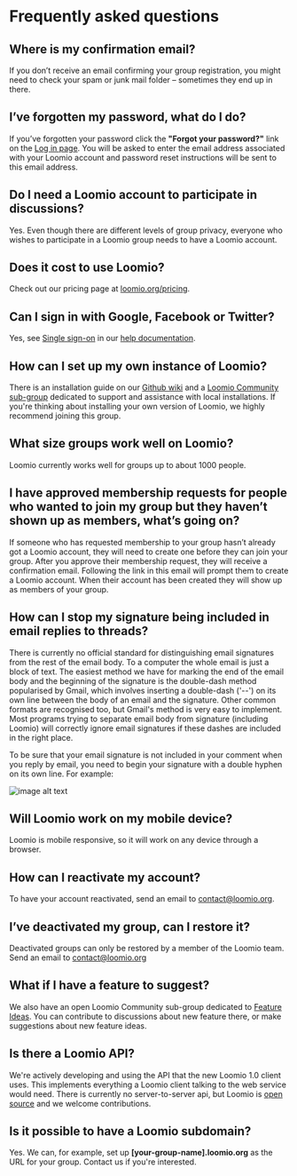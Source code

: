 # Frequently asked questions

## Where is my confirmation email?

If you don’t receive an email confirming your group registration, you might need to check your spam or junk mail folder – sometimes they end up in there.

## I’ve forgotten my password, what do I do?

If you’ve forgotten your password click the **"Forgot your password?"** link on the [Log in page](https://www.loomio.org/users/sign_in). You will be asked to enter the email address associated with your Loomio account and password reset instructions will be sent to this email address.

## Do I need a Loomio account to participate in discussions?

Yes. Even though there are different levels of group privacy, everyone who wishes to participate in a Loomio group needs to have a Loomio account.

## Does it cost to use Loomio?

Check out our pricing page at [loomio.org/pricing](https://www.loomio.org/pricing).

## Can I sign in with Google, Facebook or Twitter?

Yes, see [Single sign-on](https://www.loomio.org/help#single-sign-on) in our [help documentation](https://www.loomio.org/help).

## How can I set up my own instance of Loomio?

There is an installation guide on our [Github wiki](https://github.com/loomio/loomio/wiki) and a [Loomio Community sub-group](https://www.loomio.org/g/C7I2YAPN/loomio-community-installing-loomio) dedicated to support and assistance with local installations. If you're thinking about installing your own version of Loomio, we highly recommend joining this group.

## What size groups work well on Loomio?

Loomio currently works well for groups up to about 1000 people.

## I have approved membership requests for people who wanted to join my group but they haven’t shown up as members, what’s going on?

If someone who has requested membership to your group hasn’t already got a Loomio account, they will need to create one before they can join your group. After you approve their membership request, they will receive a confirmation email. Following the link in this email will prompt them to create a Loomio account. When their account has been created they will show up as members of your group.

## How can I stop my signature being included in email replies to threads?

There is currently no official standard for distinguishing email signatures from the rest of the email body. To a computer the whole email is just a block of text. The easiest method we have for marking the end of the email body and the beginning of the signature is the double-dash method popularised by Gmail, which involves inserting a double-dash ('--') on its own line between the body of an email and the signature. Other common formats are recognised too, but Gmail's method is very easy to implement. Most programs trying to separate email body from signature (including Loomio) will correctly ignore email signatures if these dashes are included in the right place.

To be sure that your email signature is not included in your comment when you reply by email, you need to begin your signature with a double hyphen on its own line. For example:

![image alt text](image_1.png)

## Will Loomio work on my mobile device?

Loomio is mobile responsive, so it will work on any device through a browser.

## How can I reactivate my account?

To have your account reactivated, send an email to [contact@loomio.org](mailto:contact@loomio.org).

## I’ve deactivated my group, can I restore it?

Deactivated groups can only be restored by a member of the Loomio team. Send an email to [contact@loomio.org](mailto:contact@loomio.org)

## What if I have a feature to suggest?

We also have an open Loomio Community sub-group dedicated to [Feature Ideas](https://www.loomio.org/g/GN7EFQTK/loomio-community-feature-ideas). You can contribute to discussions about new feature there, or make suggestions about new feature ideas.

## Is there a Loomio API?

We're actively developing and using the API that the new Loomio 1.0 client uses. This implements everything a Loomio client talking to the web service would need. There is currently no server-to-server api, but Loomio is [open source](http://github.com/loomio/loomio) and we welcome contributions.

## Is it possible to have a Loomio subdomain?

Yes. We can, for example, set up **[your-group-name].loomio.org** as the URL for your group. Contact us if you're interested.
